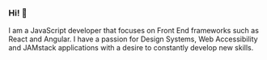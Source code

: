 ### Hi! 👋

I am a JavaScript developer that focuses on Front End frameworks such as React and Angular. I have a passion for Design Systems, Web Accessibility and JAMstack applications with a desire to constantly develop new skills. 




<!--
[![Anurag's github stats](https://github-readme-stats.vercel.app/api?username=coscakir)](https://github.com/anuraghazra/github-readme-stats)
[![Top Langs](https://github-readme-stats.vercel.app/api/top-langs/?username=coscakir&layout=compact)](https://github.com/anuraghazra/github-readme-stats)

**coscakir/coscakir** is a ✨ _special_ ✨ repository because its `README.md` (this file) appears on your GitHub profile.

Here are some ideas to get you started:

- 🔭 I’m currently working on ...
- 🌱 I’m currently learning ...
- 👯 I’m looking to collaborate on ...
- 🤔 I’m looking for help with ...
- 💬 Ask me about ...
- 📫 How to reach me: ...
- 😄 Pronouns: ...
- ⚡ Fun fact: ...
-->
